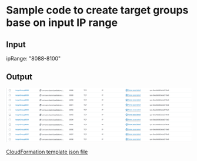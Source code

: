 # Sample code to create target groups base on input IP range

## Input

ipRange: "8088-8100"


## Output

![Output](.images/output.png)

[CloudFormation template json file](cdk.out/htquanqTestStack.template.json)